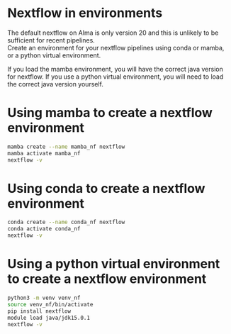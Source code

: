# Nextflow in environments

The default nextflow on Alma is only version 20 and this is unlikely to be sufficient for recent pipelines.  
Create an environment for your nextflow pipelines using conda or mamba, or a python virtual environment.  

If you load the mamba environment, you will have the correct java version for nextflow. If you use a python virtual environment, you will need to load the correct java version yourself.  


# Using mamba to create a nextflow environment

```bash
mamba create --name mamba_nf nextflow
mamba activate mamba_nf
nextflow -v
```

# Using conda to create a nextflow environment

```bash
conda create --name conda_nf nextflow
conda activate conda_nf
nextflow -v
```

# Using a python virtual environment to create a nextflow environment

```bash
python3 -m venv venv_nf
source venv_nf/bin/activate
pip install nextflow
module load java/jdk15.0.1
nextflow -v
```
